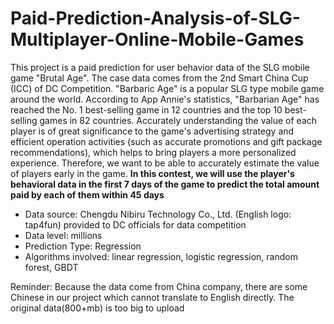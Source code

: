 # Paid-Prediction-Analysis-of-SLG-Multiplayer-Online-Mobile-Games

This project is a paid prediction for user behavior data of the SLG mobile game "Brutal Age". The case data comes from the 2nd Smart China Cup (ICC) of DC Competition. "Barbaric Age" is a popular SLG type mobile game around the world. According to App Annie's statistics, "Barbarian Age" has reached the No. 1 best-selling game in 12 countries and the top 10 best-selling games in 82 countries. Accurately understanding the value of each player is of great significance to the game's advertising strategy and efficient operation activities (such as accurate promotions and gift package recommendations), which helps to bring players a more personalized experience. Therefore, we want to be able to accurately estimate the value of players early in the game. **In this contest, we will use the player's behavioral data in the first 7 days of the game to predict the total amount paid by each of them within 45 days**

- Data source: Chengdu Nibiru Technology Co., Ltd. (English logo: tap4fun) provided to DC officials for data competition
- Data level: millions
- Prediction Type: Regression
- Algorithms involved: linear regression, logistic regression, random forest, GBDT

Reminder: Because the data come from China company, there are some Chinese in our project which cannot translate to English directly. The original data(800+mb) is too big to upload
